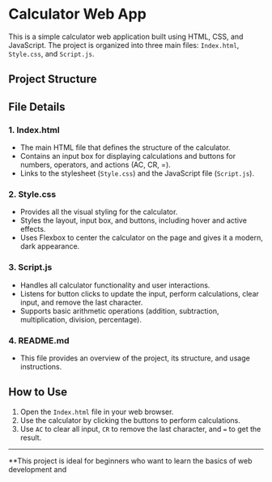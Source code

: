 # Calculator Web App

This is a simple calculator web application built using HTML, CSS, and JavaScript. The project is organized into three main files: `Index.html`, `Style.css`, and `Script.js`.

## Project Structure

## File Details

### 1. Index.html
- The main HTML file that defines the structure of the calculator.
- Contains an input box for displaying calculations and buttons for numbers, operators, and actions (AC, CR, =).
- Links to the stylesheet (`Style.css`) and the JavaScript file (`Script.js`).

### 2. Style.css
- Provides all the visual styling for the calculator.
- Styles the layout, input box, and buttons, including hover and active effects.
- Uses Flexbox to center the calculator on the page and gives it a modern, dark appearance.

### 3. Script.js
- Handles all calculator functionality and user interactions.
- Listens for button clicks to update the input, perform calculations, clear input, and remove the last character.
- Supports basic arithmetic operations (addition, subtraction, multiplication, division, percentage).

### 4. README.md
- This file provides an overview of the project, its structure, and usage instructions.

## How to Use

1. Open the `Index.html` file in your web browser.
2. Use the calculator by clicking the buttons to perform calculations.
3. Use `AC` to clear all input, `CR` to remove the last character, and `=` to get the result.

---

**This project is ideal for beginners who want to learn the basics of web development and
